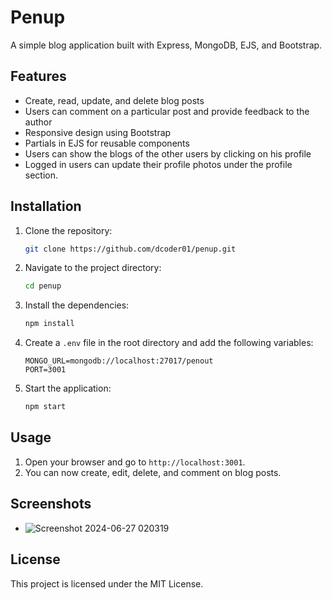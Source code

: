 # Penup

A simple blog application built with Express, MongoDB, EJS, and Bootstrap.

## Features
- Create, read, update, and delete blog posts
- Users can comment on a particular post and provide feedback to the author
- Responsive design using Bootstrap
- Partials in EJS for reusable components
- Users can show the blogs of the other users by clicking on his profile
- Logged in users can update their profile photos under the profile section.
## Installation

1. Clone the repository:
    ```sh
    git clone https://github.com/dcoder01/penup.git
    ```
2. Navigate to the project directory:
    ```sh
    cd penup
    ```
3. Install the dependencies:
    ```sh
    npm install
    ```
4. Create a `.env` file in the root directory and add the following variables:
    ```
    MONGO_URL=mongodb://localhost:27017/penout
    PORT=3001
    ```
5. Start the application:
    ```sh
    npm start
    ```

## Usage
1. Open your browser and go to `http://localhost:3001`.
2. You can now create, edit, delete, and comment on blog posts.

## Screenshots

- ![Screenshot 2024-06-27 020319](https://github.com/dcoder01/penout/assets/115918228/f1082050-e347-43a0-ae43-44e1bc1cf4a5)



## License
This project is licensed under the MIT License.
